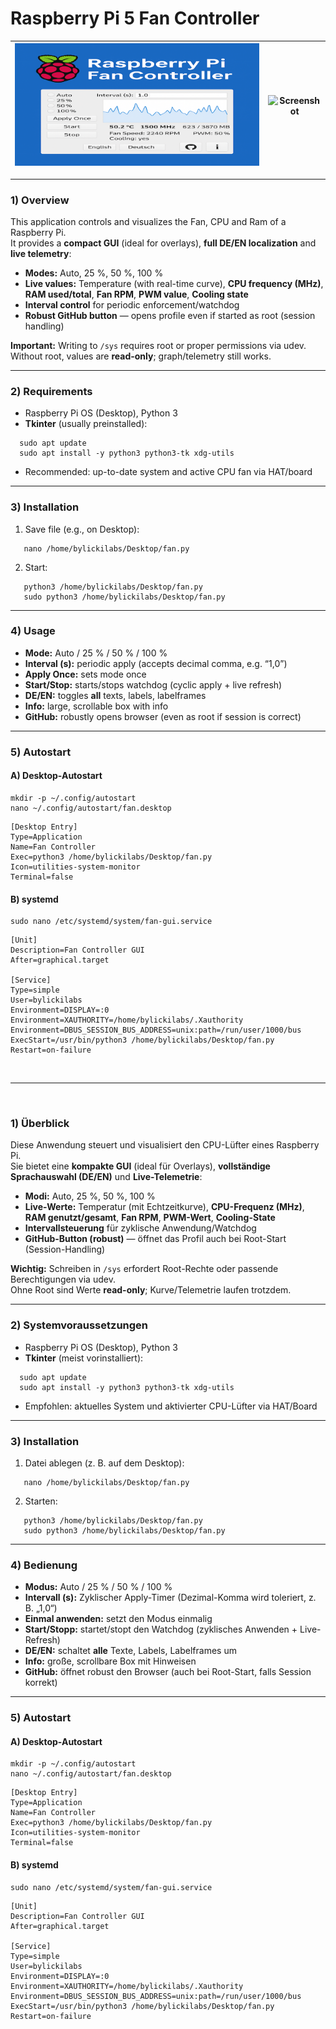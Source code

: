 # Raspberry Pi 5 Fan Controller

|![Logo](/assets/logo.png) | ![Screenshot](20250815_11h03m45s_grim.png)
|---|---|

---

### 1) Overview
This application controls and visualizes the Fan, CPU and Ram of a Raspberry Pi.  
It provides a **compact GUI** (ideal for overlays), **full DE/EN localization** and **live telemetry**:

- **Modes:** Auto, 25 %, 50 %, 100 %  
- **Live values:** Temperature (with real-time curve), **CPU frequency (MHz)**, **RAM used/total**, **Fan RPM**, **PWM value**, **Cooling state**  
- **Interval control** for periodic enforcement/watchdog  
- **Robust GitHub button** — opens profile even if started as root (session handling)

**Important:** Writing to `/sys` requires root or proper permissions via udev.  
Without root, values are **read-only**; graph/telemetry still works.

---

### 2) Requirements
- Raspberry Pi OS (Desktop), Python 3
- **Tkinter** (usually preinstalled):

```yarn
  sudo apt update
  sudo apt install -y python3 python3-tk xdg-utils
```

- Recommended: up-to-date system and active CPU fan via HAT/board

---

### 3) Installation
1. Save file (e.g., on Desktop):
```yarn
   nano /home/bylickilabs/Desktop/fan.py
```

2. Start:
```yarn
   python3 /home/bylickilabs/Desktop/fan.py
   sudo python3 /home/bylickilabs/Desktop/fan.py
```

---

### 4) Usage
- **Mode:** Auto / 25 % / 50 % / 100 %  
- **Interval (s):** periodic apply (accepts decimal comma, e.g. “1,0”)  
- **Apply Once:** sets mode once  
- **Start/Stop:** starts/stops watchdog (cyclic apply + live refresh)  
- **DE/EN:** toggles **all** texts, labels, labelframes  
- **Info:** large, scrollable box with info  
- **GitHub:** robustly opens browser (even as root if session is correct)

---

### 5) Autostart
#### A) Desktop-Autostart

```yarn
mkdir -p ~/.config/autostart
nano ~/.config/autostart/fan.desktop
```

```yarn
[Desktop Entry]
Type=Application
Name=Fan Controller
Exec=python3 /home/bylickilabs/Desktop/fan.py
Icon=utilities-system-monitor
Terminal=false
```

#### B) systemd

```yarn
sudo nano /etc/systemd/system/fan-gui.service
```

```yarn
[Unit]
Description=Fan Controller GUI
After=graphical.target

[Service]
Type=simple
User=bylickilabs
Environment=DISPLAY=:0
Environment=XAUTHORITY=/home/bylickilabs/.Xauthority
Environment=DBUS_SESSION_BUS_ADDRESS=unix:path=/run/user/1000/bus
ExecStart=/usr/bin/python3 /home/bylickilabs/Desktop/fan.py
Restart=on-failure
```

<br>

---

<br>


### 1) Überblick
Diese Anwendung steuert und visualisiert den CPU-Lüfter eines Raspberry Pi.  
Sie bietet eine **kompakte GUI** (ideal für Overlays), **vollständige Sprachauswahl (DE/EN)** und **Live-Telemetrie**:

- **Modi:** Auto, 25 %, 50 %, 100 %  
- **Live-Werte:** Temperatur (mit Echtzeitkurve), **CPU-Frequenz (MHz)**, **RAM genutzt/gesamt**, **Fan RPM**, **PWM-Wert**, **Cooling-State**  
- **Intervallsteuerung** für zyklische Anwendung/Watchdog  
- **GitHub-Button (robust)** — öffnet das Profil auch bei Root-Start (Session-Handling)

**Wichtig:** Schreiben in `/sys` erfordert Root-Rechte oder passende Berechtigungen via udev.  
Ohne Root sind Werte **read-only**; Kurve/Telemetrie laufen trotzdem.

---

### 2) Systemvoraussetzungen
- Raspberry Pi OS (Desktop), Python 3
- **Tkinter** (meist vorinstalliert):  

```yarn
  sudo apt update
  sudo apt install -y python3 python3-tk xdg-utils
```
- Empfohlen: aktuelles System und aktivierter CPU-Lüfter via HAT/Board

---

### 3) Installation
1. Datei ablegen (z. B. auf dem Desktop):

```yarn
   nano /home/bylickilabs/Desktop/fan.py
```

2. Starten:

```yarn
   python3 /home/bylickilabs/Desktop/fan.py
   sudo python3 /home/bylickilabs/Desktop/fan.py
```

---

### 4) Bedienung
- **Modus:** Auto / 25 % / 50 % / 100 %  
- **Intervall (s):** Zyklischer Apply-Timer (Dezimal-Komma wird toleriert, z. B. „1,0“)  
- **Einmal anwenden:** setzt den Modus einmalig  
- **Start/Stopp:** startet/stopt den Watchdog (zyklisches Anwenden + Live-Refresh)  
- **DE/EN:** schaltet **alle** Texte, Labels, Labelframes um  
- **Info:** große, scrollbare Box mit Hinweisen  
- **GitHub:** öffnet robust den Browser (auch bei Root-Start, falls Session korrekt)

---

### 5) Autostart
#### A) Desktop-Autostart

```yarn
mkdir -p ~/.config/autostart
nano ~/.config/autostart/fan.desktop
```

```yarn
[Desktop Entry]
Type=Application
Name=Fan Controller
Exec=python3 /home/bylickilabs/Desktop/fan.py
Icon=utilities-system-monitor
Terminal=false
```

#### B) systemd

```yarn
sudo nano /etc/systemd/system/fan-gui.service
```

```yarn
[Unit]
Description=Fan Controller GUI
After=graphical.target

[Service]
Type=simple
User=bylickilabs
Environment=DISPLAY=:0
Environment=XAUTHORITY=/home/bylickilabs/.Xauthority
Environment=DBUS_SESSION_BUS_ADDRESS=unix:path=/run/user/1000/bus
ExecStart=/usr/bin/python3 /home/bylickilabs/Desktop/fan.py
Restart=on-failure
```
